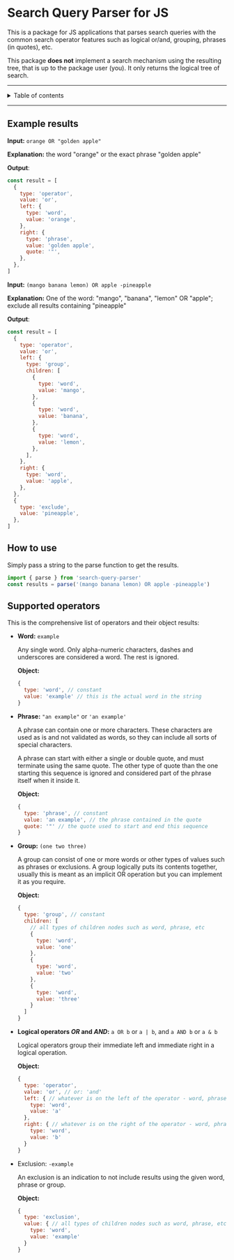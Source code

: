 <h1>Search Query Parser for JS</h1>

This is a package for JS applications that parses search queries with the common search operator
features such as logical or/and, grouping, phrases (in quotes), etc.

This package **does not** implement a search mechanism using the resulting tree, that is up to the
package user (you). It only returns the logical tree of search.

---

<!-- toc -->
<details>
<summary>Table of contents</summary>

- [Example results](#example-results)
- [How to use](#how-to-use)
- [Supported operators](#supported-operators)

</details>
<!-- /toc -->

---

## Example results

**Input:** `orange OR "golden apple"`

**Explanation:** the word "orange" or the exact phrase "golden apple"

**Output**:

```js
const result = [
  {
    type: 'operator',
    value: 'or',
    left: {
      type: 'word',
      value: 'orange',
    },
    right: {
      type: 'phrase',
      value: 'golden apple',
      quote: '"',
    },
  },
]
```

**Input:** `(mango banana lemon) OR apple -pineapple`

**Explanation:** One of the word: "mango", "banana", "lemon" OR "apple"; exclude all results
containing "pineapple"

**Output**:

```js
const result = [
  {
    type: 'operator',
    value: 'or',
    left: {
      type: 'group',
      children: [
        {
          type: 'word',
          value: 'mango',
        },
        {
          type: 'word',
          value: 'banana',
        },
        {
          type: 'word',
          value: 'lemon',
        },
      ],
    },
    right: {
      type: 'word',
      value: 'apple',
    },
  },
  {
    type: 'exclude',
    value: 'pineapple',
  },
]
```

## How to use

Simply pass a string to the parse function to get the results.

```js
import { parse } from 'search-query-parser'
const results = parse('(mango banana lemon) OR apple -pineapple')
```

## Supported operators

This is the comprehensive list of operators and their object results:

- **Word:** `example`

  Any single word. Only alpha-numeric characters, dashes and underscores are considered a word. The
  rest is ignored.

  **Object:**

  ```js
  {
    type: 'word', // constant
    value: 'example' // this is the actual word in the string
  }
  ```

- **Phrase:** `"an example"` or `'an example'`

  A phrase can contain one or more characters. These characters are used as is and not validated as
  words, so they can include all sorts of special characters.

  A phrase can start with either a single or double quote, and must terminate using the same quote.
  The other type of quote than the one starting this sequence is ignored and considered part of the
  phrase itself when it inside it.

  **Object:**

  ```js
  {
    type: 'phrase', // constant
    value: 'an example', // the phrase contained in the quote
    quote: '"' // the quote used to start and end this sequence
  }
  ```

- **Group:** `(one two three)`

  A group can consist of one or more words or other types of values such as phrases or exclusions. A
  group logically puts its contents together, usually this is meant as an implicit OR operation but
  you can implement it as you require.

  **Object:**

  ```js
  {
    type: 'group', // constant
    children: [
      // all types of children nodes such as word, phrase, etc
      {
        type: 'word',
        value: 'one'
      },
      {
        type: 'word',
        value: 'two'
      },
      {
        type: 'word',
        value: 'three'
      }
    ]
  }
  ```

- **Logical operators _OR_ and _AND_:** `a OR b` or `a | b`, and `a AND b` or `a & b`

  Logical operators group their immediate left and immediate right in a logical operation.

  **Object:**

  ```js
  {
    type: 'operator',
    value: 'or', // or: 'and'
    left: { // whatever is on the left of the operator - word, phrase, etc
      type: 'word',
      value: 'a'
    },
    right: { // whatever is on the right of the operator - word, phrase, etc
      type: 'word',
      value: 'b'
    }
  }
  ```

- Exclusion: `-example`

  An exclusion is an indication to not include results using the given word, phrase or group.

  **Object:**

  ```js
  {
    type: 'exclusion',
    value: { // all types of children nodes such as word, phrase, etc
      type: 'word',
      value: 'example'
    }
  }
  ```
